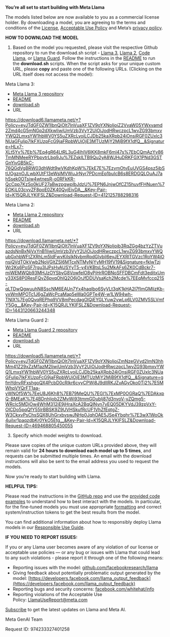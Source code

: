**You’re all set to start building with Meta Llama**

The models listed below are now available to you as a commercial license holder. By downloading a model, you are agreeing to the terms and conditions of the [License](https://llama.meta.com/llama3/license), [Acceptable Use Policy](https://llama.meta.com/llama3/use-policy) and Meta’s [privacy policy](https://www.facebook.com/privacy/policy/).

**HOW TO DOWNLOAD THE MODEL**

1. Based on the model you requested, please visit the respective Github repository to run the download.sh script - [Llama 3](https://github.com/meta-llama/llama3), [Llama 2](https://github.com/meta-llama/llama), [Code Llama](https://github.com/meta-llama/codellama), or [Llama Guard](https://github.com/meta-llama/PurpleLlama). Follow the instructions in the [README](https://github.com/meta-llama/llama3/blob/main/README.md) to run the **download.sh** scripts. When the script asks for your unique custom URL, please **copy** and paste one of the following URLs. (Clicking on the URL itself does not access the model):

Meta Llama 3:

- [Meta Llama 3 repository](https://www.github.com/meta-llama/llama3)
- [README](https://github.com/meta-llama/llama3/blob/main/README.md)
- [download.sh](https://github.com/meta-llama/llama3/blob/main/download.sh)
- URL

https://download6.llamameta.net/*?Policy=eyJTdGF0ZW1lbnQiOlt7InVuaXF1ZV9oYXNoIjoiZ2VvaW05YWxvamd2Zmd4cG5mNGp2dXkwIiwiUmVzb3VyY2UiOiJodHRwczpcL1wvZG93bmxvYWQ2LmxsYW1hbWV0YS5uZXRcLyoiLCJDb25kaXRpb24iOnsiRGF0ZUxlc3NUaGFuIjp7IkFXUzpFcG9jaFRpbWUiOjE3MTUzMjY2MjB9fX1dfQ__&Signature=HLx7-XLt5Yv%7Eb%7Eq4gR64LtRL3uG4IhIV6lKK8mkF6ml47s%7EbCQmAzYv86TmMNMeeRYPbpvtrLbq9Ju%7EZskILTB9Qu2yA8WJHuDRKFGX1PNd3GSTGnYivGB5kC-76QGdVgBRW03dhWdt9wVKdhKpW%7EkE7E%7EzvmOtvEuUVGS4psz5ibStUOgznOJLwbXUtF13eWslMVWuJrNyr7PDcmEp1buIcB6s8ERDGQLOuAJ7ahSsek0OTsiw4wtnesR-o0RFkKR-QcCpp7KzSo0kUF27aBwzpgwpIbJdzU%7EPN6JnjwOfCZ15huvfFHNuen%7EOKiL03cvvZF8poE0ZK40QyjEivDA__&Key-Pair-Id=K15QRJLYKIFSLZ&Download-Request-ID=412125788298316

  

Meta Llama 2:

- [Meta Llama 2 repository](https://www.github.com/meta-llama/llama)
- [README](https://github.com/meta-llama/llama/blob/main/README.md)
- [download.sh](https://github.com/meta-llama/llama/blob/main/download.sh)
- URL

https://download.llamameta.net/*?Policy=eyJTdGF0ZW1lbnQiOlt7InVuaXF1ZV9oYXNoIjoib3RqZGg4bzYzZTVuazdsNnBxNjVxYnB1IiwiUmVzb3VyY2UiOiJodHRwczpcL1wvZG93bmxvYWQubGxhbWFtZXRhLm5ldFwvKiIsIkNvbmRpdGlvbiI6eyJEYXRlTGVzc1RoYW4iOnsiQVdTOkVwb2NoVGltZSI6MTcxNTMyNjYyMH19fV19&Signature=fklwTzjWr2Ks6PoSF7rgu3IJPsHvAUSYyT5-y4VKBtsL5u2MkAFs6ZK0CdBckr7-miWEMWQb93MHJzOYSbyG8VowfelO8yPjHrROBNoSFFDBCmFdt3editxUmy33XS8P0ResFQvZ6pvqOhlQ2O6jOrJfDDUVsaKch2Mcde%7EEqMvfccq21S-qLTDwQgwuuhN8SscNM6EAUn7Yx4haqlbo6SyVLt3qK1kHA2I7fImGMlizKb-yxWmMPOTc1J6gZaWcPcaMap5eWa0GPTe4W-w1LW94wh-TNlX%7Eg0QvqREPhq9VV8mPecdagOlQjEYGLYuw2ywLp6LV0ZMV5SLVmfY5Gg__&Key-Pair-Id=K15QRJLYKIFSLZ&Download-Request-ID=1443120663244348

  

Meta Llama Guard 2:

- [Meta Llama Guard 2 repository](https://github.com/meta-llama/PurpleLlama/tree/main/Llama-Guard2)
- [README](https://github.com/meta-llama/PurpleLlama/blob/main/Llama-Guard2/README.md)
- [download.sh](https://github.com/meta-llama/PurpleLlama/blob/main/Llama-Guard2/download.sh)
- URL

https://download5.llamameta.net/*?Policy=eyJTdGF0ZW1lbnQiOlt7InVuaXF1ZV9oYXNoIjoiZmNzeGVvd2lmN3hhMm41Z29xZzM1azM2IiwiUmVzb3VyY2UiOiJodHRwczpcL1wvZG93bmxvYWQ1LmxsYW1hbWV0YS5uZXRcLyoiLCJDb25kaXRpb24iOnsiRGF0ZUxlc3NUaGFuIjp7IkFXUzpFcG9jaFRpbWUiOjE3MTUzMjY2MjB9fX1dfQ__&Signature=gfmYdnvRFxshgoQX4PcbD0cRIkr6cyyCPWj8J9dIIRKJZvAGyOko0Tj2%7E5MWhpVYQrFT1aa-yWNOf5W%7EeU8J6Kh8%7EB79MeQU%7EGl%7ExMP0OGRaQ%7EDAkxpQ-BMEaK%7E4BDnhljob2ZMvWi93tmmGDublj87d3nvoV-yZQmg5-WRclc5MDjOw4WhM312iE9jHraXcA2BqQlNyn7yEQ05DKYVdJ39zpVxY-OlCDo5pqQfY55lrBBSK9Z9UVHSkufRcUF1VhZfEqtgZ-W3CkxvPsChsSQX8UhGrxbvswJNHp0JqhOAE5JSe4Ybqhr%7E3wX1WoOk4uilxr1paqzdbKr0YkO5Etg__&Key-Pair-Id=K15QRJLYKIFSLZ&Download-Request-ID=469468805450055

  

3. Specify which model weights to download.

Please save copies of the unique custom URLs provided above, they will remain valid for **24 hours to download each model up to 5 times**, and requests can be submitted multiple times. An email with the download instructions will also be sent to the email address you used to request the models.

Now you’re ready to start building with Llama.

  

**HELPFUL TIPS:**

Please read the instructions in the [GitHub repo](https://github.com/meta-llama/llama3) and use the [provided code examples](https://github.com/meta-llama/llama-recipes/tree/main/recipes) to understand how to best interact with the models. In particular, for the fine-tuned models you must use appropriate [formatting](https://llama.meta.com/docs/how-to-guides/prompting/#formatting) and correct system/instruction tokens to get the best results from the model.

You can find additional information about how to responsibly deploy Llama models in our [Responsible Use Guide](http://llama.meta.com/responsible-use-guide).

  

**IF YOU NEED TO REPORT ISSUES:**

If you or any Llama user becomes aware of any violation of our license or acceptable use policies — or any bug or issues with Llama that could lead to any such violations - please report it through one of the following means:

- Reporting issues with the model: [github.com/facebookresearch/llama](http://github.com/facebookresearch/llama)
- Giving feedback about potentially problematic output generated by the model: [https://developers.facebook.com/llama_output_feedback](https://developers.facebook.com/llama_output_feedback)
- Reporting bugs and security concerns: [facebook.com/whitehat/info](https://www.facebook.com/whitehat/info)
- Reporting violations of the Acceptable Use Policy: [LlamaUseReport@meta.com](mailto:LlamaUseReport@meta.com)

[Subscribe](https://go.atmeta.com/Llama_Subscribers.html) to get the latest updates on Llama and Meta AI.

Meta GenAI Team

Request ID: 974233327401258